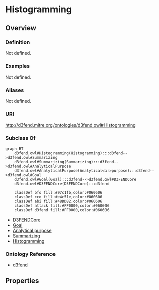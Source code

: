 # Histogramming

## Overview

### Definition
Not defined.

### Examples
Not defined.

### Aliases
Not defined.

### URI
http://d3fend.mitre.org/ontologies/d3fend.owl#Histogramming

### Subclass Of
```mermaid
graph BT
    d3fend.owl#Histogramming(Histogramming):::d3fend-->d3fend.owl#Summarizing
    d3fend.owl#Summarizing(Summarizing):::d3fend-->d3fend.owl#AnalyticalPurpose
    d3fend.owl#AnalyticalPurpose(Analytical<br>purpose):::d3fend-->d3fend.owl#Goal
    d3fend.owl#Goal(Goal):::d3fend-->d3fend.owl#D3FENDCore
    d3fend.owl#D3FENDCore(D3FENDCore):::d3fend
    
    classDef bfo fill:#97c1fb,color:#060606
    classDef cco fill:#e4c51e,color:#060606
    classDef abi fill:#48DD82,color:#060606
    classDef attack fill:#FF0000,color:#060606
    classDef d3fend fill:#FF0000,color:#060606
```

- [D3FENDCore](/docs/ontology/reference/model/D3FENDCore/D3FENDCore.md)
- [Goal](/docs/ontology/reference/model/D3FENDCore/Goal/Goal.md)
- [Analytical purpose](/docs/ontology/reference/model/D3FENDCore/Goal/Analytical%20purpose/Analytical%20purpose.md)
- [Summarizing](/docs/ontology/reference/model/D3FENDCore/Goal/Analytical%20purpose/Summarizing/Summarizing.md)
- [Histogramming](/docs/ontology/reference/model/D3FENDCore/Goal/Analytical%20purpose/Summarizing/Histogramming/Histogramming.md)


### Ontology Reference
- [d3fend](http://d3fend.mitre.org/ontologies/d3fend.owl#)

## Properties
